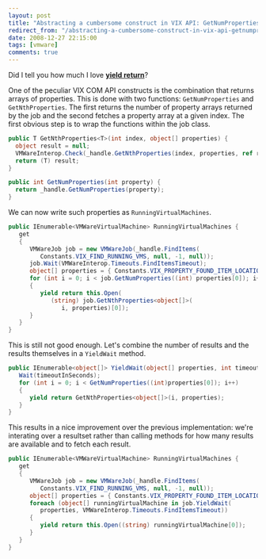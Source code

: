 ```yaml
---
layout: post
title: "Abstracting a cumbersome construct in VIX API: GetNumProperties + GetNthProperty"
redirect_from: "/abstracting-a-cumbersome-construct-in-vix-api-getnumproperties-getnthproperty/"
date: 2008-12-27 22:15:00
tags: [vmware]
comments: true
---
```

Did I tell you how much I love **[yield return](http://msdn.microsoft.com/en-us/library/9k7k7cf0.aspx)**?

One of the peculiar VIX COM API constructs is the combination that returns arrays of properties. This is done with two functions: `GetNumProperties` and `GetNthProperties`. The first returns the number of property arrays returned by the job and the second fetches a property array at a given index. The first obvious step is to wrap the functions within the job class.

```cs
public T GetNthProperties<T>(int index, object[] properties) {
  object result = null;
  VMWareInterop.Check(_handle.GetNthProperties(index, properties, ref result));
  return (T) result;
}

public int GetNumProperties(int property) {
  return _handle.GetNumProperties(property);
}
```

We can now write such properties as `RunningVirtualMachines`.

```cs
public IEnumerable<VMWareVirtualMachine> RunningVirtualMachines {
   get
   {
      VMWareJob job = new VMWareJob(_handle.FindItems(
         Constants.VIX_FIND_RUNNING_VMS, null, -1, null));
      job.Wait(VMWareInterop.Timeouts.FindItemsTimeout);
      object[] properties = { Constants.VIX_PROPERTY_FOUND_ITEM_LOCATION };
      for (int i = 0; i < job.GetNumProperties((int) properties[0]); i++)
      {
         yield return this.Open(
            (string) job.GetNthProperties<object[]>(
               i, properties)[0]);
      }
   }
}
```

This is still not good enough. Let's combine the number of results and the results themselves in a `YieldWait` method.

```cs
public IEnumerable<object[]> YieldWait(object[] properties, int timeoutInSeconds) {
   Wait(timeoutInSeconds);
   for (int i = 0; i < GetNumProperties((int)properties[0]); i++)
   {
      yield return GetNthProperties<object[]>(i, properties);
   }
}
```

This results in a nice improvement over the previous implementation: we're interating over a resultset rather than calling methods for how many results are available and to fetch each result.

```cs
public IEnumerable<VMWareVirtualMachine> RunningVirtualMachines {
   get
   {
      VMWareJob job = new VMWareJob(_handle.FindItems(
         Constants.VIX_FIND_RUNNING_VMS, null, -1, null));
      object[] properties = { Constants.VIX_PROPERTY_FOUND_ITEM_LOCATION };
      foreach (object[] runningVirtualMachine in job.YieldWait(
         properties, VMWareInterop.Timeouts.FindItemsTimeout))
      {
         yield return this.Open((string) runningVirtualMachine[0]);
      }
   }
}
```
